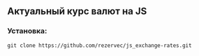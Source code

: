 ## Актуальный курс валют на JS

### Установка:
``` git clone https://github.com/rezervec/js_exchange-rates.git ```